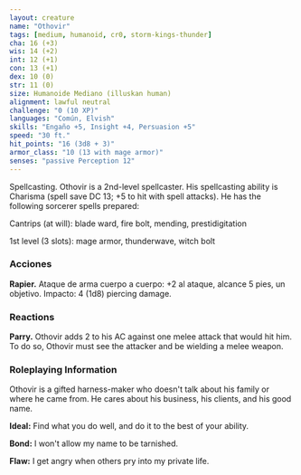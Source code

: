 ```yaml
---
layout: creature
name: "Othovir"
tags: [medium, humanoid, cr0, storm-kings-thunder]
cha: 16 (+3)
wis: 14 (+2)
int: 12 (+1)
con: 13 (+1)
dex: 10 (0)
str: 11 (0)
size: Humanoide Mediano (illuskan human)
alignment: lawful neutral
challenge: "0 (10 XP)"
languages: "Común, Elvish"
skills: "Engaño +5, Insight +4, Persuasion +5"
speed: "30 ft."
hit_points: "16 (3d8 + 3)"
armor_class: "10 (13 with mage armor)"
senses: "passive Perception 12"
---
```


Spellcasting. Othovir is a 2nd-level spellcaster. His spellcasting ability is Charisma (spell save DC 13; +5 to hit with spell attacks). He has the following sorcerer spells prepared:

Cantrips (at will): blade ward, fire bolt, mending, prestidigitation

1st level (3 slots): mage armor, thunderwave, witch bolt

### Acciones

**Rapier.** Ataque de arma cuerpo a cuerpo: +2 al ataque, alcance 5 pies, un objetivo. Impacto: 4 (1d8) piercing damage.

### Reactions

**Parry.** Othovir adds 2 to his AC against one melee attack that would hit him. To do so, Othovir must see the attacker and be wielding a melee weapon.

### Roleplaying Information

Othovir is a gifted harness-maker who doesn't talk about his family or where he came from. He cares about his business, his clients, and his good name.

**Ideal:** Find what you do well, and do it to the best of your ability.

**Bond:** I won't allow my name to be tarnished.

**Flaw:** I get angry when others pry into my private life.
